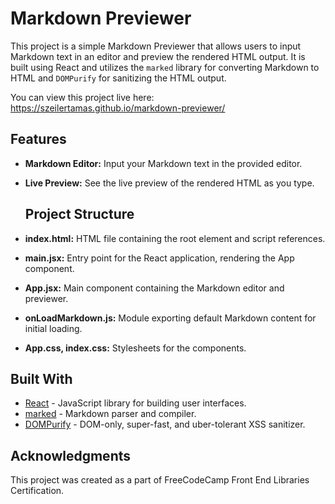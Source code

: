# Markdown Previewer

This project is a simple Markdown Previewer that allows users to input Markdown text in an editor and preview the rendered HTML output. It is built using React and utilizes the `marked` library for converting Markdown to HTML and `DOMPurify` for sanitizing the HTML output.

You can view this project live here: https://szeilertamas.github.io/markdown-previewer/

## Features

- **Markdown Editor:** Input your Markdown text in the provided editor.
- **Live Preview:** See the live preview of the rendered HTML as you type.

   ## Project Structure

- **index.html:** HTML file containing the root element and script references.
- **main.jsx:** Entry point for the React application, rendering the App component.
- **App.jsx:** Main component containing the Markdown editor and previewer.
- **onLoadMarkdown.js:** Module exporting default Markdown content for initial loading.
- **App.css, index.css:** Stylesheets for the components.

## Built With

- [React](https://reactjs.org/) - JavaScript library for building user interfaces.
- [marked](https://marked.js.org/) - Markdown parser and compiler.
- [DOMPurify](https://github.com/cure53/DOMPurify) - DOM-only, super-fast, and uber-tolerant XSS sanitizer.

## Acknowledgments

This project was created as a part of FreeCodeCamp Front End Libraries Certification.